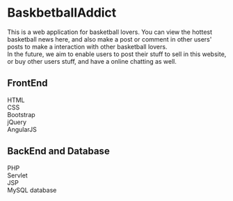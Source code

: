 # BaskbetballAddict
This is a web application for basketball lovers. You can view the hottest basketball news here, and also make a post or comment in other users' posts to make a interaction with other basketball lovers.<br>
In the future, we aim to enable users to post their stuff to sell in this website, or buy other users stuff, and have a online chatting as well.

## FrontEnd
HTML<br>
CSS<br>
Bootstrap<br>
jQuery<br>
AngularJS<br>

## BackEnd and Database
PHP<br>
Servlet<br>
JSP<br>
MySQL database<br>
